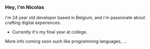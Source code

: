 ### Hey, i'm Nicolas

i'm 24 year old developer based in Belgium, and i'm passionate about crafting digital experiences.
- Currently it's my final year at college.

More info coming soon such like programming languages, ...
